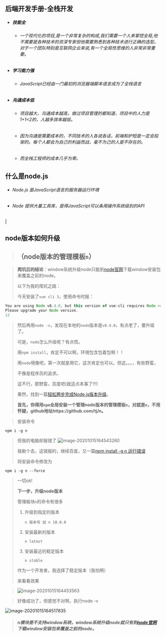 ## 后端开发手册-全栈开发



- ##### 技能全

  - ###### 一个现代化的项目,是一个非常复杂的构成,我们需要一个人来掌控全局,他不需要是各种技术的资深专家但他需要熟悉到各种技术进行正确的选型。对于一个团队特别是互联网企业来说,有一个全局性思维的人非常非常重要。

- ##### 学习能力强

  - ###### JavaScript已经由一门最初的浏览器端脚本语言成为了全栈语言

- ##### 沟通成本低

  - ###### 项目越大，沟通成本越高，做过项目管理的都知道，项目中的人力是1+1<2的，人越多效率越低。
  - ###### 因为沟通是需要成本的，不同技术的人各说各话，前端和护短是一定会掐架的。每个人都会为自己的利益而战，毫不为己的人是不存在的。
  - ###### 而全栈工程师的成本几乎为零。

## 什么是node.js

- ###### Node.js 是JavaScript语言的服务器运行环境
- ###### Node 提供大量工具库，是得JavaScript可以条用操作系统级别的API

|

## node版本如何升级 

> ## （**node版本的管理模板`n`**）

> **爬坑后的结论**：window系统升级node只能到[node官网](https://nodejs.org/zh-cn/download/)下载window安装包来覆盖之前的node。
>
> 以下为我的爬坑之路：
>
> 今天安装了`vue cli 3`，使用命令时报：



```javascript
You are using Node v8.4.0, but this version of vue-cli requires Node >=8.9.
Please upgrade your Node version.
12
```

> 然后再用`node -v`，发现在本地的`node`版本是`v8.4.0`，有点老了，要升级了。
>
> 可是，`node`怎么升级呢？有点慌。
>
> 用`npm install`，肯定不可以啊，环境包含包着包啊！！
>
> 用`node`境像吧，第一次就是用它，这次肯定也可以。但这。。。，有些野蛮，
>
> 不像是程序员的追求。
>
> 这不行，那野蛮，百度吧(就这点本事了!!!)
>
> 果然，找到一篇[轻松两步完成Node.js版本升级](https://www.jianshu.com/p/e41a7aa0288c)。
>
> **首先，你得用`npm`全局安装一个管理node版本的管理模板`n`，对就是`n`，不用怀疑，github地址https://github.com/tj/n。**

> 安装命令

```
npm i -g n
```

> 但我的电脑却报错了
> ![image-20201015164543260](C:%5Cworkshop%5C%E5%B7%A5%E4%BD%9C%E7%AC%94%E8%AE%B0-%E8%AE%B0%E5%BD%95%20markdown%20Typora%5Cimages%5Cimage-20201015164543260.png)
>
> 我勒个去，这错报的，继续百度，又一篇[npm install -g n 运行错误](https://blog.csdn.net/jiangbo_phd/article/details/51476155)
>
> 将安装命令修改为

```
npm i -g n --force
```

> 一切ok!
>
> **下一步，升级node版本**
>
> 管理板块`n`的命令有很多
>
> 1. 升级到指定的版本
>
>    ```
>    n 版本号 如 n 10.0.0
>    ```
>
> 2. 安装最新的版本
>
>    ```
>    n latest
>    ```
>
> 3. 安装最近的稳定版本
>
>    ```
>    n stable
>    ```
>
> 作为一个开发者，我选择了稳定版本（我怕啊）
>
> 来看看效果

> ![image-20201015164453563](C:%5Cworkshop%5C%E5%B7%A5%E4%BD%9C%E7%AC%94%E8%AE%B0-%E8%AE%B0%E5%BD%95%20markdown%20Typora%5Cimages%5Cimage-20201015164453563.png)

> 

> 好像成功了，但感觉不对啊，执行node -v

![image-20201015164517835](C:%5Cworkshop%5C%E5%B7%A5%E4%BD%9C%E7%AC%94%E8%AE%B0-%E8%AE%B0%E5%BD%95%20markdown%20Typora%5Cimages%5Cimage-20201015164517835.png)

> ###### **n模块是不支持window系统，window系统升级node就只有到[node官网](https://nodejs.org/zh-cn/download/)下载window安装包来覆盖之前的node。**

